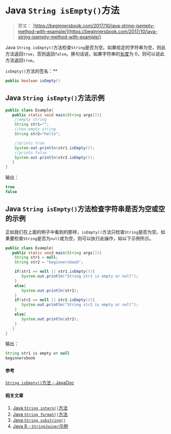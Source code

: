 # Java `String isEmpty()`方法

> 原文： [https://beginnersbook.com/2017/10/java-string-isempty-method-with-example/](https://beginnersbook.com/2017/10/java-string-isempty-method-with-example/)

Java `String isEmpty()`方法检查`String`是否为空。如果给定的字符串为空，则此方法返回`true`，否则返回`false`。换句话说，如果字符串的[长度](https://beginnersbook.com/2013/12/java-string-length-method-example/)为 0，则可以说此方法返回`true`。

`isEmpty()`方法的签名：**

```java
public boolean isEmpty()
```

## Java `String isEmpty()`方法示例

```java
public class Example{  
   public static void main(String args[]){  
	//empty string
	String str1="";  
	//non-empty string
	String str2="hello";  

	//prints true
	System.out.println(str1.isEmpty());  
	//prints false
	System.out.println(str2.isEmpty());  
   }
}
```

输出：

```java
true
false
```

## Java `String isEmpty()`方法检查字符串是否为空或空的示例

正如我们在上面的例子中看到的那样，`isEmpty()`方法只检查`String`是否为空。如果要检查`String`是否为`null`或为空，则可以执行此操作，如以下示例所示。

```java
public class Example{  
   public static void main(String args[]){  
	String str1 = null; 
	String str2 = "beginnersbook";  

	if(str1 == null || str1.isEmpty()){
	   System.out.println("String str1 is empty or null"); 
	}
	else{
	   System.out.println(str1);
	}
	if(str2 == null || str2.isEmpty()){
	   System.out.println("String str2 is empty or null");  
	}
	else{
	   System.out.println(str2);
	}
   }
}
```

输出：

```java
String str1 is empty or null
beginnersbook
```

#### 参考

[`String isEmpty()`方法 - JavaDoc](https://docs.oracle.com/javase/7/docs/api/java/lang/String.html#isEmpty())

#### 相关文章

1.  [Java `String intern()`方法](https://beginnersbook.com/2017/10/java-string-intern-method/)
2.  [Java `String format()`方法](https://beginnersbook.com/2017/10/java-string-format-method/)
3.  [Java `String substring()`](https://beginnersbook.com/2013/12/java-string-substring-method-example/)
4.  [Java 8 - `StringJoiner`示例](https://beginnersbook.com/2017/10/java-8-stringjoiner/)